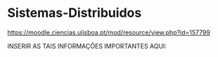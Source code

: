 # Sistemas-Distribuidos

https://moodle.ciencias.ulisboa.pt/mod/resource/view.php?id=157799

INSERIR AS TAIS INFORMAÇÕES IMPORTANTES AQUI:

